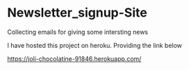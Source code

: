 # Newsletter_signup-Site
Collecting emails for giving some intersting news

I have hosted this project on heroku. Providing the link below

https://joli-chocolatine-91846.herokuapp.com/

